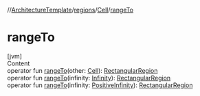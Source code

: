 //[ArchitectureTemplate](../../index.md)/[regions](../index.md)/[Cell](index.md)/[rangeTo](range-to.md)



# rangeTo  
[jvm]  
Content  
operator fun [rangeTo](range-to.md)(other: [Cell](index.md)): [RectangularRegion](../-rectangular-region/index.md)  
operator fun [rangeTo](range-to.md)(infinity: [Infinity](../../extensions/-infinity/index.md)): [RectangularRegion](../-rectangular-region/index.md)  
operator fun [rangeTo](range-to.md)(infinity: [PositiveInfinity](../../extensions/-positive-infinity/index.md)): [RectangularRegion](../-rectangular-region/index.md)  



